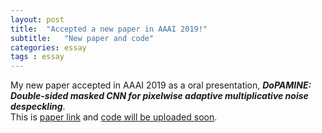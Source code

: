 ```yaml
---
layout: post
title:  "Accepted a new paper in AAAI 2019!"
subtitle:   "New paper and code"
categories: essay
tags : essay
---
```

 
My new paper accepted in AAAI 2019 as a oral presentation, ***DoPAMINE: Double-sided masked CNN for pixelwise adaptive multiplicative noise despeckling***.  
This is [paper link](https://arxiv.org/abs/1902.02530) and [code will be uploaded soon]().
